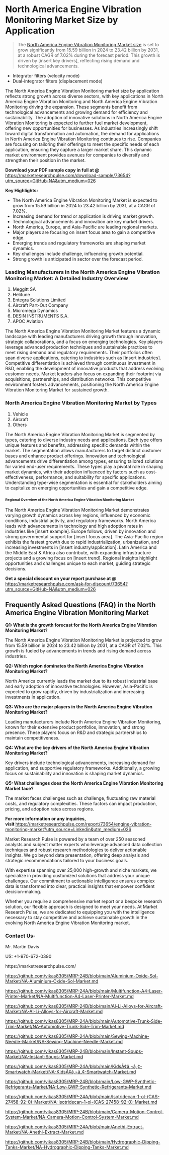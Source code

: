 <h1>North America Engine Vibration Monitoring Market&nbsp;Size by Application</h1><blockquote><p>The <a href="https://marketresearchpulse.com/download-sample/73654?utm_source=GitHub-NA&amp;utm_medium=026">North America Engine Vibration Monitoring Market size</a> is set to grow significantly from 15.59 billion in 2024 to 23.42 billion by 2031, at a robust CAGR of 7.02% during the forecast period. This growth is driven by [insert key drivers], reflecting rising demand and technological advancements.</p></blockquote><ul><li>Integrator filters (velocity mode)<li> Dual-integrator filters (displacement mode)</li></ul><p>The North America Engine Vibration Monitoring market size by application reflects strong growth across diverse sectors, with key applications in North America Engine Vibration Monitoring and North America Engine Vibration Monitoring driving the expansion. These segments benefit from technological advancements and growing demand for efficiency and sustainability. The adoption of innovative solutions in North America Engine Vibration Monitoring is expected to further fuel market development, offering new opportunities for businesses. As industries increasingly shift toward digital transformation and automation, the demand for applications in North America Engine Vibration Monitoring continues to rise. Companies are focusing on tailoring their offerings to meet the specific needs of each application, ensuring they capture a larger market share. This dynamic market environment provides avenues for companies to diversify and strengthen their position in the market.</p><p><strong>Download your PDF sample copy in full at @ </strong><a href="https://marketresearchpulse.com/download-sample/73654?utm_source=GitHub-NA&amp;utm_medium=026">https://marketresearchpulse.com/download-sample/73654?utm_source=GitHub-NA&amp;utm_medium=026</a></p><p><strong>Key Highlights: </strong></p><ul><li>The North America Engine Vibration Monitoring Market is expected to grow from 15.59 billion in 2024 to 23.42 billion by 2031, at a CAGR of 7.02%.</li><li>Increasing demand for trend or application is driving market growth.</li><li>Technological advancements and innovation are key market drivers.</li><li>North America, Europe, and Asia-Pacific are leading regional markets.</li><li>Major players are focusing on insert focus area to gain a competitive edge.</li><li>Emerging trends and regulatory frameworks are shaping market dynamics.</li><li>Key challenges include challenge, influencing growth potential.</li><li>Strong growth is anticipated in sector over the forecast period.</li></ul><h3>Leading Manufacturers in the North America Engine Vibration Monitoring Market: A Detailed Industry Overview</h3><ol><li>Meggitt SA</li><li>Helitune</li><li>Entegra Solutions Limited</li><li>Aircraft Part-Out Company</li><li>Micromega Dynamics</li><li>DESIN INSTRUMENTS S.A.</li><li>APOC Aviation</li></ol><div class="flex max-w-full flex-col flex-grow"><div class="min-h-8 text-message flex w-full flex-col items-end gap-2 whitespace-normal break-words [.text-message+&amp;]:mt-5" dir="auto" data-message-author-role="assistant" data-message-id="fd8432e4-4910-450d-b182-61b7bfb0a01f" data-message-model-slug="gpt-4o"><div class="flex w-full flex-col gap-1 empty:hidden first:pt-[3px]"><div class="markdown prose w-full break-words dark:prose-invert light"><p>The North America Engine Vibration Monitoring Market features a dynamic landscape with leading manufacturers driving growth through innovation, strategic collaborations, and a focus on emerging technologies. Key players leverage advanced production techniques and sustainable practices to meet rising demand and regulatory requirements. Their portfolios often span diverse applications, catering to industries such as [insert industries]. Competitive differentiation is achieved through continuous investment in R&amp;D, enabling the development of innovative products that address evolving customer needs. Market leaders also focus on expanding their footprint via acquisitions, partnerships, and distribution networks. This competitive environment fosters advancements, positioning the North America Engine Vibration Monitoring Market for sustained growth.</p></div></div></div></div><h3>North America Engine Vibration Monitoring Market by Types</h3><ol><li>Vehicle<li> Aircraft<li> Others</li></ol><div class="flex max-w-full flex-col flex-grow"><div class="min-h-8 text-message flex w-full flex-col items-end gap-2 whitespace-normal break-words [.text-message+&amp;]:mt-5" dir="auto" data-message-author-role="assistant" data-message-id="084470be-0bb7-4664-bddf-5156b4f41249" data-message-model-slug="gpt-4o-mini"><div class="flex w-full flex-col gap-1 empty:hidden first:pt-[3px]"><div class="markdown prose w-full break-words dark:prose-invert light"><p>The North America Engine Vibration Monitoring Market is segmented by types, catering to diverse industry needs and applications. Each type offers unique features and benefits, addressing specific demands within the market. The segmentation allows manufacturers to target distinct customer bases and enhance product offerings. Innovation and technological advancements drive differentiation among types, ensuring tailored solutions for varied end-user requirements. These types play a pivotal role in shaping market dynamics, with their adoption influenced by factors such as cost-effectiveness, performance, and suitability for specific applications. Understanding type-wise segmentation is essential for stakeholders aiming to capitalize on emerging opportunities and gain a competitive edge.</p></div></div></div></div><h3><span style="font-size: 11px;">Regional Overview of the North America Engine Vibration Monitoring Market</span></h3><div class="flex max-w-full flex-col flex-grow"><div class="min-h-8 text-message flex w-full flex-col items-end gap-2 whitespace-normal break-words [.text-message+&amp;]:mt-5" dir="auto" data-message-author-role="assistant" data-message-id="e9038762-ce64-4e30-91c9-9bd413514231" data-message-model-slug="gpt-4o-mini"><div class="flex w-full flex-col gap-1 empty:hidden first:pt-[3px]"><div class="markdown prose w-full break-words dark:prose-invert light"><p>The North America Engine Vibration Monitoring Market demonstrates varying growth dynamics across key regions, influenced by economic conditions, industrial activity, and regulatory frameworks. North America leads with advancements in technology and high adoption rates in industries like [insert example]. Europe follows, driven by innovation and strong governmental support for [insert focus area]. The Asia-Pacific region exhibits the fastest growth due to rapid industrialization, urbanization, and increasing investments in [insert industry/application]. Latin America and the Middle East &amp; Africa also contribute, with expanding infrastructure projects and a growing focus on [insert trend]. Regional insights highlight opportunities and challenges unique to each market, guiding strategic decisions.</p></div></div></div></div><p><strong>Get a special discount on your report purchase at @ </strong><a href="https://marketresearchpulse.com/ask-for-discount/73654?utm_source=GitHub-NA&amp;utm_medium=026">https://marketresearchpulse.com/ask-for-discount/73654?utm_source=GitHub-NA&amp;utm_medium=026</a></p><h2>Frequently Asked Questions (FAQ) in the North America Engine Vibration Monitoring Market</h2><p><strong>Q1: What is the growth forecast for the North America Engine Vibration Monitoring Market?</strong></p><p>The North America Engine Vibration Monitoring Market is projected to grow from 15.59 billion in 2024 to 23.42 billion by 2031, at a CAGR of 7.02%. This growth is fueled by advancements in trends and rising demand across industries.</p><p><strong>Q2: Which region dominates the North America Engine Vibration Monitoring Market?</strong></p><p>North America currently leads the market due to its robust industrial base and early adoption of innovative technologies. However, Asia-Pacific is expected to grow rapidly, driven by industrialization and increasing investments in application.</p><p><strong>Q3: Who are the major players in the North America Engine Vibration Monitoring Market?</strong></p><p>Leading manufacturers include North America Engine Vibration Monitoring, known for their extensive product portfolios, innovation, and strong presence. These players focus on R&amp;D and strategic partnerships to maintain competitiveness.</p><p><strong>Q4: What are the key drivers of the North America Engine Vibration Monitoring Market?</strong></p><p>Key drivers include technological advancements, increasing demand for application, and supportive regulatory frameworks. Additionally, a growing focus on sustainability and innovation is shaping market dynamics.</p><p><strong>Q5: What challenges does the North America Engine Vibration Monitoring Market face?</strong></p><p>The market faces challenges such as challenge, fluctuating raw material costs, and regulatory complexities. These factors can impact production, pricing, and adoption rates across regions.</p><p><strong>For more information or any inquiries, visit&nbsp;</strong><a href="https://marketresearchpulse.com/report/73654/engine-vibration-monitoring-market?utm_source=Linkedin&utm_medium=026">https://marketresearchpulse.com/report/73654/engine-vibration-monitoring-market?utm_source=Linkedin&utm_medium=026</a></p><p>Market Research Pulse is powered by a team of over 250 seasoned analysts and subject matter experts who leverage advanced data collection techniques and robust research methodologies to deliver actionable insights. We go beyond data presentation, offering deep analysis and strategic recommendations tailored to your business goals.</p><p>With expertise spanning over 25,000 high-growth and niche markets, we specialize in providing customized solutions that address your unique challenges. Our commitment to actionable intelligence ensures complex data is transformed into clear, practical insights that empower confident decision-making.</p><p>Whether you require a comprehensive market report or a bespoke research solution, our flexible approach is designed to meet your needs. At Market Research Pulse, we are dedicated to equipping you with the intelligence necessary to stay competitive and achieve sustainable growth in the evolving North America Engine Vibration Monitoring market.</p><h3><strong>Contact Us-</strong></h3><p>Mr. Martin Davis</p><p>US: +1-970-672-0390</p><p>https://marketresearchpulse.com/</p><p><a href="https://github.com/vikas8305/MRP-24B/blob/main/Aluminium-Oxide-Sol-Market/NA-Aluminium-Oxide-Sol-Market.md">https://github.com/vikas8305/MRP-24B/blob/main/Aluminium-Oxide-Sol-Market/NA-Aluminium-Oxide-Sol-Market.md</a></p><p><a href="https://github.com/vikas8305/MRP-24A/blob/main/Multifunction-A4-Laser-Printer-Market/NA-Multifunction-A4-Laser-Printer-Market.md">https://github.com/vikas8305/MRP-24A/blob/main/Multifunction-A4-Laser-Printer-Market/NA-Multifunction-A4-Laser-Printer-Market.md</a></p><p><a href="https://github.com/vikas8305/MRP-24B/blob/main/Al-Li-Alloys-for-Aircraft-Market/NA-Al-Li-Alloys-for-Aircraft-Market.md">https://github.com/vikas8305/MRP-24B/blob/main/Al-Li-Alloys-for-Aircraft-Market/NA-Al-Li-Alloys-for-Aircraft-Market.md</a></p><p><a href="https://github.com/vikas8305/MRP-24A/blob/main/Automotive-Trunk-Side-Trim-Market/NA-Automotive-Trunk-Side-Trim-Market.md">https://github.com/vikas8305/MRP-24A/blob/main/Automotive-Trunk-Side-Trim-Market/NA-Automotive-Trunk-Side-Trim-Market.md</a></p><p><a href="https://github.com/vikas8305/MRP-24A/blob/main/Sewing-Machine-Needle-Market/NA-Sewing-Machine-Needle-Market.md">https://github.com/vikas8305/MRP-24A/blob/main/Sewing-Machine-Needle-Market/NA-Sewing-Machine-Needle-Market.md</a></p><p><a href="https://github.com/vikas8305/MRP-24B/blob/main/Instant-Soups-Market/NA-Instant-Soups-Market.md">https://github.com/vikas8305/MRP-24B/blob/main/Instant-Soups-Market/NA-Instant-Soups-Market.md</a></p><p><a href="https://github.com/vikas8305/MRP-24A/blob/main/KidsÃ¢â‚¬â„¢-Smartwatch-Market/NA-KidsÃ¢â‚¬â„¢-Smartwatch-Market.md">https://github.com/vikas8305/MRP-24A/blob/main/KidsÃ¢â‚¬â„¢-Smartwatch-Market/NA-KidsÃ¢â‚¬â„¢-Smartwatch-Market.md</a></p><p><a href="https://github.com/vikas8305/MRP-24B/blob/main/Low-GWP-Synthetic-Refrigerants-Market/NA-Low-GWP-Synthetic-Refrigerants-Market.md">https://github.com/vikas8305/MRP-24B/blob/main/Low-GWP-Synthetic-Refrigerants-Market/NA-Low-GWP-Synthetic-Refrigerants-Market.md</a></p><p><a href="https://github.com/vikas8305/MRP-24A/blob/main/Isotridecan-1-ol-(CAS-27458-92-0)-Market/NA-Isotridecan-1-ol-(CAS-27458-92-0)-Market.md">https://github.com/vikas8305/MRP-24A/blob/main/Isotridecan-1-ol-(CAS-27458-92-0)-Market/NA-Isotridecan-1-ol-(CAS-27458-92-0)-Market.md</a></p><p><a href="https://github.com/vikas8305/MRP-24B/blob/main/Camera-Motion-Control-System-Market/NA-Camera-Motion-Control-System-Market.md">https://github.com/vikas8305/MRP-24B/blob/main/Camera-Motion-Control-System-Market/NA-Camera-Motion-Control-System-Market.md</a></p><p><a href="https://github.com/vikas8305/MRP-24A/blob/main/Anethi-Extract-Market/NA-Anethi-Extract-Market.md">https://github.com/vikas8305/MRP-24A/blob/main/Anethi-Extract-Market/NA-Anethi-Extract-Market.md</a></p><p><a href="https://github.com/vikas8305/MRP-24B/blob/main/Hydrographic-Dipping-Tanks-Market/NA-Hydrographic-Dipping-Tanks-Market.md">https://github.com/vikas8305/MRP-24B/blob/main/Hydrographic-Dipping-Tanks-Market/NA-Hydrographic-Dipping-Tanks-Market.md</a></p>
